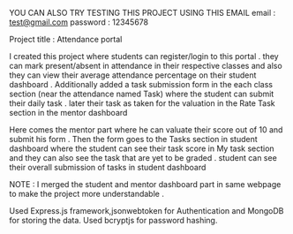 YOU CAN ALSO TRY TESTING THIS PROJECT USING THIS EMAIL
email    : test@gmail.com
password : 12345678

Project title : Attendance portal

I created this project where students can register/login to this portal . they can mark present/absent in attendance in their respective classes and also they can view their average attendance percentage on their student dashboard . Additionally added a task submission form in the each class section (near the attendance named Task) where the student can submit their daily task . later their task as taken for the valuation in the Rate Task section in the mentor dashboard

Here comes the mentor part where he can valuate their score out of 10 and submit his form . Then the form goes to the Tasks section in student dashboard where the student can see their task score in My task section and they can also see the task that are yet to be graded .
student can see their overall submission of tasks in student dashboard

NOTE : I merged the student and mentor dashboard part in same webpage to make the project more understandable .

Used Express.js framework,jsonwebtoken for Authentication and MongoDB for storing the data.
Used bcryptjs for password hashing.


